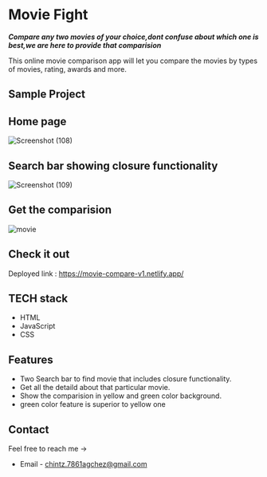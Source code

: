 # Movie Fight

***Compare any two movies of your choice,dont confuse about which one is best,we are here to provide that comparision***

This online movie comparison app will let you compare the movies by types of movies, rating, awards and more.

## Sample Project

## Home page

![Screenshot (108)](https://user-images.githubusercontent.com/87438535/153700534-99b85858-4a66-4561-aac0-8876b21d9cad.png)

## Search bar showing closure functionality

![Screenshot (109)](https://user-images.githubusercontent.com/87438535/153700590-8b42fc72-e6b1-484d-8fd2-6cc9624a1cb9.png)

## Get the comparision
![movie](https://user-images.githubusercontent.com/87421798/152989807-327c3181-55b7-47e0-a286-0fcc317dc662.png)

## Check it out

Deployed link : https://movie-compare-v1.netlify.app/

## TECH stack

- HTML
- JavaScript
- CSS


## Features

- Two Search bar to find movie that includes closure functionality.
- Get all the detaild about that particular movie.
- Show the comparision in yellow and green color background.
- green color feature is superior to yellow one



## Contact

Feel free to reach me ->
- Email - <chintz.7861agchez@gmail.com> 
